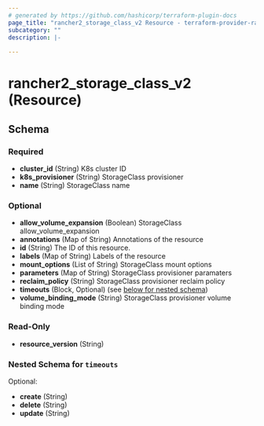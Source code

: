 ```yaml
---
# generated by https://github.com/hashicorp/terraform-plugin-docs
page_title: "rancher2_storage_class_v2 Resource - terraform-provider-rancher2"
subcategory: ""
description: |-
  
---
```


# rancher2_storage_class_v2 (Resource)





<!-- schema generated by tfplugindocs -->
## Schema

### Required

- **cluster_id** (String) K8s cluster ID
- **k8s_provisioner** (String) StorageClass provisioner
- **name** (String) StorageClass name

### Optional

- **allow_volume_expansion** (Boolean) StorageClass allow_volume_expansion
- **annotations** (Map of String) Annotations of the resource
- **id** (String) The ID of this resource.
- **labels** (Map of String) Labels of the resource
- **mount_options** (List of String) StorageClass mount options
- **parameters** (Map of String) StorageClass provisioner paramaters
- **reclaim_policy** (String) StorageClass provisioner reclaim policy
- **timeouts** (Block, Optional) (see [below for nested schema](#nestedblock--timeouts))
- **volume_binding_mode** (String) StorageClass provisioner volume binding mode

### Read-Only

- **resource_version** (String)

<a id="nestedblock--timeouts"></a>
### Nested Schema for `timeouts`

Optional:

- **create** (String)
- **delete** (String)
- **update** (String)


